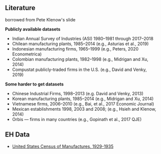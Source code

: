 ## Literature

borrowed from Pete Klenow's slide

**Publicly available datasets**

- Indian Annual Survey of Industries (ASI) 1980–1981 through 2017–2018 
- Chilean manufacturing plants, 1985–2014 (e.g., Asturias et al., 2019) 
- Indonesian manufacturing firms, 1965–1999 (e.g., Peters, 2020 Econometrica) 
- Colombian manufacturing plants, 1982–1998 (e.g., Midrigan and Xu, 2014) 
- Compustat publicly-traded firms in the U.S. (e.g., David and Venky, 2019)

**Some harder to get datasets**

- Chinese Industrial Firms, 1998–2013 (e.g. David and Venky, 2013)
- Korean manufacturing plants, 1985–2014 (e.g., Midrigan and Xu, 2014)
- Vietnamese firms, 2006–2010 (e.g., Bai, et al., 2017 Economic Journal)
- Mexican establishments 1998, 2003 and 2008; (e.g., Hsieh and Klenow, 2014)
- Orbis — firms in many countries (e.g., Gopinath et al., 2017 QJE)

## EH Data

- [United States Census of Manufactures, 1929-1935](https://www.icpsr.umich.edu/web/ICPSR/studies/37114)

